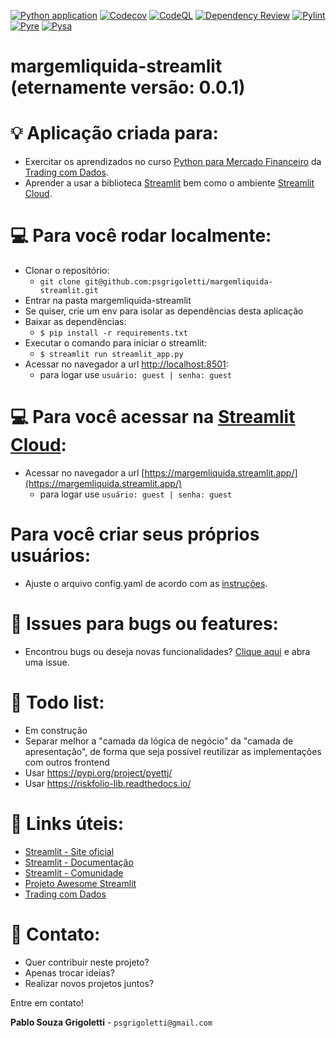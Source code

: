[![Python application](https://github.com/psgrigoletti/margemliquida-streamlit/actions/workflows/application.yml/badge.svg)](https://github.com/psgrigoletti/margemliquida-streamlit/actions/workflows/application.yml)
[![Codecov](https://github.com/psgrigoletti/margemliquida-streamlit/actions/workflows/codecov.yml/badge.svg)](https://github.com/psgrigoletti/margemliquida-streamlit/actions/workflows/codecov.yml)
[![CodeQL](https://github.com/psgrigoletti/margemliquida-streamlit/actions/workflows/github-code-scanning/codeql/badge.svg)](https://github.com/psgrigoletti/margemliquida-streamlit/actions/workflows/github-code-scanning/codeql)
[![Dependency Review](https://github.com/psgrigoletti/margemliquida-streamlit/actions/workflows/dependency-review.yml/badge.svg)](https://github.com/psgrigoletti/margemliquida-streamlit/actions/workflows/dependency-review.yml)
[![Pylint](https://github.com/psgrigoletti/margemliquida-streamlit/actions/workflows/pylint.yml/badge.svg)](https://github.com/psgrigoletti/margemliquida-streamlit/actions/workflows/pylint.yml)
[![Pyre](https://github.com/psgrigoletti/margemliquida-streamlit/actions/workflows/pyre.yml/badge.svg)](https://github.com/psgrigoletti/margemliquida-streamlit/actions/workflows/pyre.yml)
[![Pysa](https://github.com/psgrigoletti/margemliquida-streamlit/actions/workflows/pysa.yml/badge.svg)](https://github.com/psgrigoletti/margemliquida-streamlit/actions/workflows/pysa.yml)

# margemliquida-streamlit (eternamente versão: 0.0.1)

# :bulb: Aplicação criada para:
- Exercitar os aprendizados no curso [Python para Mercado Financeiro](https://hotmart.com/pt-br/marketplace/produtos/python-para-mercado-financeiro/) da [Trading com Dados](https://tradingcomdados.com/).
- Aprender a usar a biblioteca [Streamlit](https://streamlit.io/) bem como o ambiente [Streamlit Cloud](https://streamlit.io/cloud).

# :computer: Para você rodar localmente:

- Clonar o repositório:
  - ```git clone git@github.com:psgrigoletti/margemliquida-streamlit.git``` 
- Entrar na pasta margemliquida-streamlit
- Se quiser, crie um env para isolar as dependências desta aplicação
- Baixar as dependências:
  - ```$ pip install -r requirements.txt ```
- Executar o comando para iniciar o streamlit:
  - ```$ streamlit run streamlit_app.py```
- Acessar no navegador a url [http://localhost:8501](http://localhost:8501/):
  - para logar use ```usuário: guest | senha: guest```

# :computer: Para você acessar na [Streamlit Cloud](https://streamlit.io/cloud):
- Acessar no navegador a url [https://margemliquida.streamlit.app/](https://margemliquida.streamlit.app/)
  - para logar use ```usuário: guest | senha: guest```

# Para você criar seus próprios usuários:
- Ajuste o arquivo config.yaml de acordo com as [instruções](https://blog.streamlit.io/streamlit-authenticator-part-1-adding-an-authentication-component-to-your-app/).

# :bug: Issues para bugs ou features:
- Encontrou bugs ou deseja novas funcionalidades? [Clique aqui](https://github.com/psgrigoletti/margemliquida-streamlit/issues/new) e abra uma issue.

# :construction: Todo list:
- Em construção
- Separar melhor a "camada da lógica de negócio" da "camada de apresentação", de forma que seja possível reutilizar as implementações com outros frontend
- Usar https://pypi.org/project/pyettj/
- Usar https://riskfolio-lib.readthedocs.io/

# :pill: Links úteis:
- [Streamlit - Site oficial](http://streamlit.io) 
- [Streamlit - Documentação](http://docs.streamlit.io) 
- [Streamlit - Comunidade](http://discuss.streamlit.io) 
- [Projeto Awesome Streamlit](http://awesome-streamlit.org)
- [Trading com Dados](https://www.tradingcomdados.com.br/)

# :email: Contato:
- Quer contribuir neste projeto?
- Apenas trocar ideias?
- Realizar novos projetos juntos?

Entre em contato!

**Pablo Souza Grigoletti** - ```psgrigoletti@gmail.com```
